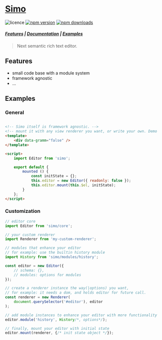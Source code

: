 # [Simo](https://jl-.github.io/simo/)

<!-- Badges -->
![licence](https://badgen.net/badge/licence/MIT/blue)
[![npm version](https://badgen.net/npm/v/simo)](https://www.npmjs.com/package/simo)
[![npm downloads](https://badgen.net/npm/dm/simo)](https://www.npmjs.com/package/simo)

##### [Features](#features) | [Documentation](#docs) | [Examples](#examples)

> Next semantic rich text editor.

## Features
- small code base with a module system
- framework agnostic
- ...

## Examples

### General
```html

<!-- Simo itself is framework agnostic. -->
<!-- mount it with any view renderer you want, or write your own. Demo here using Vue with built-in renderer -->
<template>
    <div data-gramm="false" />
</template>

<script>
    import Editor from 'simo';

    export default {
        mounted () {
            const initState = {};
            this.editor = new Editor({ readonly: false });
            this.editor.mount(this.$el, initState);
        }
    };
</script>
```

### Customization
```javascript
// editor core
import Editor from 'simo/core';

// your custom renderer
import Renderer from 'my-custom-renderer';

// modules that enhance your editor
// for example: use the builtin history module
import History from 'simo/modules/history';

const editor = new Editor({
    // schema: {},
    // modules: options for modules
});

// create a renderer instance the way(|options) you want,
// for example: it needs a dom, and holds editor for future call.
const renderer = new Renderer(
    document.querySelector('#editor'), editor
);

// add module instances to enhance your editor with more functionality
editor.module('history', History/*, options*/);

// finally, mount your editor with initial state
editor.mount(renderer, {/* init state object */});
```
